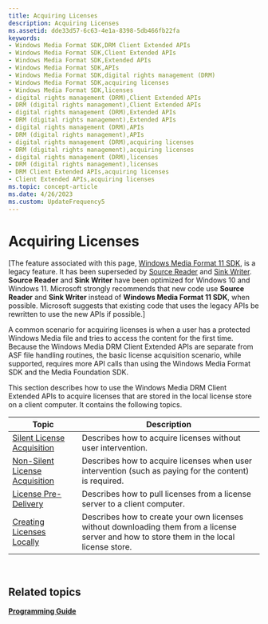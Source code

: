 ```yaml
---
title: Acquiring Licenses
description: Acquiring Licenses
ms.assetid: dde33d57-6c63-4e1a-8398-5db466fb22fa
keywords:
- Windows Media Format SDK,DRM Client Extended APIs
- Windows Media Format SDK,Client Extended APIs
- Windows Media Format SDK,Extended APIs
- Windows Media Format SDK,APIs
- Windows Media Format SDK,digital rights management (DRM)
- Windows Media Format SDK,acquiring licenses
- Windows Media Format SDK,licenses
- digital rights management (DRM),Client Extended APIs
- DRM (digital rights management),Client Extended APIs
- digital rights management (DRM),Extended APIs
- DRM (digital rights management),Extended APIs
- digital rights management (DRM),APIs
- DRM (digital rights management),APIs
- digital rights management (DRM),acquiring licenses
- DRM (digital rights management),acquiring licenses
- digital rights management (DRM),licenses
- DRM (digital rights management),licenses
- DRM Client Extended APIs,acquiring licenses
- Client Extended APIs,acquiring licenses
ms.topic: concept-article
ms.date: 4/26/2023
ms.custom: UpdateFrequency5
---
```


# Acquiring Licenses

\[The feature associated with this page, [Windows Media Format 11 SDK](/windows/win32/wmformat/windows-media-format-11-sdk), is a legacy feature. It has been superseded by [Source Reader](/windows/win32/medfound/source-reader) and [Sink Writer](/windows/win32/medfound/sink-writer). **Source Reader** and **Sink Writer** have been optimized for Windows 10 and Windows 11. Microsoft strongly recommends that new code use **Source Reader** and **Sink Writer** instead of **Windows Media Format 11 SDK**, when possible. Microsoft suggests that existing code that uses the legacy APIs be rewritten to use the new APIs if possible.\]

A common scenario for acquiring licenses is when a user has a protected Windows Media file and tries to access the content for the first time. Because the Windows Media DRM Client Extended APIs are separate from ASF file handling routines, the basic license acquisition scenario, while supported, requires more API calls than using the Windows Media Format SDK and the Media Foundation SDK.

This section describes how to use the Windows Media DRM Client Extended APIs to acquire licenses that are stored in the local license store on a client computer. It contains the following topics.



| Topic                                                                | Description                                                                                                                                |
|----------------------------------------------------------------------|--------------------------------------------------------------------------------------------------------------------------------------------|
| [Silent License Acquisition](silent-license-acquisition.md)         | Describes how to acquire licenses without user intervention.                                                                               |
| [Non-Silent License Acquisition](non-silent-license-acquisition.md) | Describes how to acquire licenses when user intervention (such as paying for the content) is required.                                     |
| [License Pre-Delivery](license-pre-delivery.md)                     | Describes how to pull licenses from a license server to a client computer.                                                                 |
| [Creating Licenses Locally](creating-licenses-locally.md)           | Describes how to create your own licenses without downloading them from a license server and how to store them in the local license store. |



 

## Related topics

<dl> <dt>

[**Programming Guide**](drm-programming-guide.md)
</dt> </dl>

 

 





